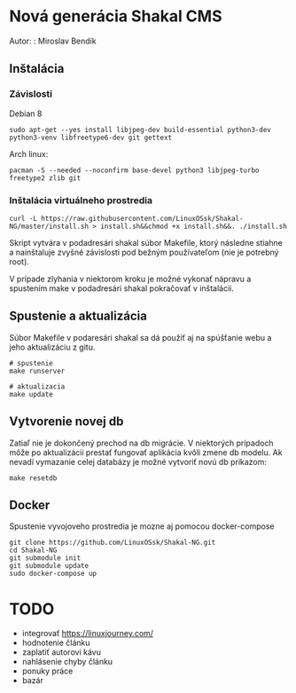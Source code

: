 Nová generácia Shakal CMS
=========================

Autor:
:   Miroslav Bendík

Inštalácia
----------

### Závislosti

Debian 8

    sudo apt-get --yes install libjpeg-dev build-essential python3-dev python3-venv libfreetype6-dev git gettext

Arch linux:

    pacman -S --needed --noconfirm base-devel python3 libjpeg-turbo freetype2 zlib git

### Inštalácia virtuálneho prostredia

    curl -L https://raw.githubusercontent.com/LinuxOSsk/Shakal-NG/master/install.sh > install.sh&&chmod +x install.sh&&. ./install.sh

Skript vytvára v podadresári shakal súbor Makefile, ktorý následne
stiahne a nainštaluje zvyšné závislosti pod bežným používateľom (nie je
potrebný root).

V prípade zlyhania v niektorom kroku je možné vykonať nápravu a
spustením make v podadresári shakal pokračovať v inštalácii.

Spustenie a aktualizácia
------------------------

Súbor Makefile v podaresári shakal sa dá použiť aj na spúšťanie webu a
jeho aktualizáciu z gitu.

    # spustenie
    make runserver

    # aktualizacia
    make update

Vytvorenie novej db
-------------------

Zatiaľ nie je dokončený prechod na db migrácie. V niektorých prípadoch
môže po aktualizácii prestať fungovať aplikácia kvôli zmene db modelu.
Ak nevadí vymazanie celej databázy je možné vytvoriť novú db príkazom:

    make resetdb

Docker
-----

Spustenie vyvojoveho prostredia je mozne aj pomocou docker-compose


	git clone https://github.com/LinuxOSsk/Shakal-NG.git
	cd Shakal-NG
	git submodule init
	git submodule update
	sudo docker-compose up


TODO
====

-   integrovať <https://linuxjourney.com/>
-   hodnotenie článku
-   zaplatiť autorovi kávu
-   nahlásenie chyby článku
-   ponuky práce
-   bazár


